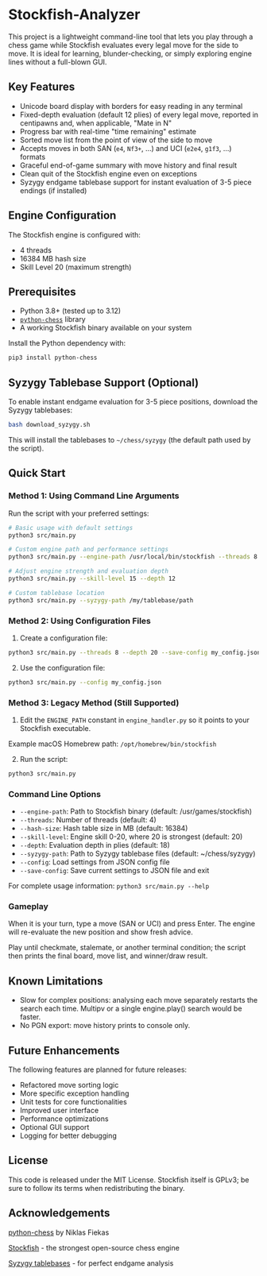 # Stockfish-Analyzer

This project is a lightweight command-line tool that lets you play through a
chess game while Stockfish evaluates every legal move for the side to move. It
is ideal for learning, blunder-checking, or simply exploring engine lines
without a full-blown GUI.

## Key Features

- Unicode board display with borders for easy reading in any terminal
- Fixed-depth evaluation (default 12 plies) of every legal move, reported in
  centipawns and, when applicable, "Mate in N"
- Progress bar with real-time "time remaining" estimate
- Sorted move list from the point of view of the side to move
- Accepts moves in both SAN (`e4`, `Nf3+`, …) and UCI (`e2e4`, `g1f3`, …)
  formats
- Graceful end-of-game summary with move history and final result
- Clean quit of the Stockfish engine even on exceptions
- Syzygy endgame tablebase support for instant evaluation of 3-5 piece endings
  (if installed)

## Engine Configuration

The Stockfish engine is configured with:
- 4 threads
- 16384 MB hash size
- Skill Level 20 (maximum strength)

## Prerequisites

- Python 3.8+ (tested up to 3.12)
- [`python-chess`](https://pypi.org/project/python-chess/) library
- A working Stockfish binary available on your system

Install the Python dependency with:

```bash
pip3 install python-chess
```

## Syzygy Tablebase Support (Optional)

To enable instant endgame evaluation for 3-5 piece positions, download the
Syzygy tablebases:

```bash
bash download_syzygy.sh
```

This will install the tablebases to `~/chess/syzygy` (the default path used by
the script).

## Quick Start

### Method 1: Using Command Line Arguments

Run the script with your preferred settings:

```bash
# Basic usage with default settings
python3 src/main.py

# Custom engine path and performance settings
python3 src/main.py --engine-path /usr/local/bin/stockfish --threads 8 --hash-size 8192

# Adjust engine strength and evaluation depth
python3 src/main.py --skill-level 15 --depth 12

# Custom tablebase location
python3 src/main.py --syzygy-path /my/tablebase/path
```

### Method 2: Using Configuration Files

1. Create a configuration file:

```bash
python3 src/main.py --threads 8 --depth 20 --save-config my_config.json
```

2. Use the configuration file:

```bash
python3 src/main.py --config my_config.json
```

### Method 3: Legacy Method (Still Supported)

1. Edit the `ENGINE_PATH` constant in `engine_handler.py` so it points to your
Stockfish executable.

Example macOS Homebrew path: `/opt/homebrew/bin/stockfish`

2. Run the script:

```bash
python3 src/main.py
```

### Command Line Options

- `--engine-path`: Path to Stockfish binary (default: /usr/games/stockfish)
- `--threads`: Number of threads (default: 4)  
- `--hash-size`: Hash table size in MB (default: 16384)
- `--skill-level`: Engine skill 0-20, where 20 is strongest (default: 20)
- `--depth`: Evaluation depth in plies (default: 18)
- `--syzygy-path`: Path to Syzygy tablebase files (default: ~/chess/syzygy)
- `--config`: Load settings from JSON config file
- `--save-config`: Save current settings to JSON file and exit

For complete usage information: `python3 src/main.py --help`

### Gameplay

When it is your turn, type a move (SAN or UCI) and press Enter. The engine
will re-evaluate the new position and show fresh advice.

Play until checkmate, stalemate, or another terminal condition; the script
then prints the final board, move list, and winner/draw result.

## Known Limitations

- Slow for complex positions: analysing each move separately restarts the
  search each time. Multipv or a single engine.play() search would be faster.
- No PGN export: move history prints to console only.

## Future Enhancements

The following features are planned for future releases:

- Refactored move sorting logic
- More specific exception handling
- Unit tests for core functionalities
- Improved user interface
- Performance optimizations
- Optional GUI support
- Logging for better debugging

## License

This code is released under the MIT License. Stockfish itself is GPLv3; be sure
to follow its terms when redistributing the binary.

## Acknowledgements

[python-chess](https://python-chess.readthedocs.io/en/latest/) by Niklas Fiekas

[Stockfish](https://stockfishchess.org) - the strongest open-source chess
engine

[Syzygy tablebases](https://syzygy-tables.info) - for perfect endgame analysis
